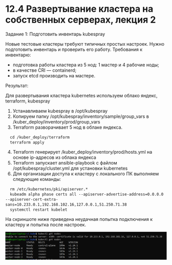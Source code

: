 # 12.4 Развертывание кластера на собственных серверах, лекция 2

Задание 1: Подготовить инвентарь kubespray

Новые тестовые кластеры требуют типичных простых настроек. 
Нужно подготовить инвентарь и проверить его работу. Требования к инвентарю:

- подготовка работы кластера из 5 нод: 1 мастер и 4 рабочие ноды;
- в качестве CRI — containerd;
- запуск etcd производить на мастере.


Результат:

Для развертывания кластера kubernetes используем облако яндекс, terraform, kubespray

1. Устанавливаем kubespray в /opt/kubespray
2. Копируем папку /opt/kubespray/inventory/sample/group_vars в /kuber_deploy/inventory/prod/group_vars
3. Terraform разворачивает 5 нод в облаке яндекса.
```
  cd /kuber_deploy/terraform
  terraform apply
```
4. Terraform генерирует /kuber_deploy/inventory/prod/hosts.yml на основе ip-адресов из облака яндекса
5. Terraform запускает ansible-playbook c файлом /opt/kubespray/cluster.yml для установки kubernetes
6. Для организации доступа к кластеру с локального ПК выполняем следующие команды:
```
  rm /etc/kubernetes/pki/apiserver.*
  kubeadm alpha phase certs all --apiserver-advertise-address=0.0.0.0 --apiserver-cert-extra-sans=10.233.0.1,192.168.102.16,127.0.0.1,51.250.71.38
  systemctl restart kubelet
```
На скриншоте ниже приведена неудачная попытка подключения к кластеру и попытка после настроек.

![OUTSIDE ACCESS](images/12.4_1.PNG)